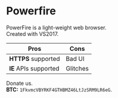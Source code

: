 # Powerfire
PowerFire is a light-weight web browser.<br/>
Created with VS2017.

|Pros|Cons| 
|--------|----|
**HTTPS** supported | Bad UI
**IE** APIs supported | Glitches

Donate us. <br/>
**BTC:** `1FkvmcVBYRKF4GTHBMZ46LtJzSRM9LR6eG`.
